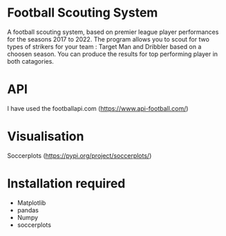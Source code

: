 # Football Scouting System

A football scouting system, based on premier league player performances for the seasons 2017 to 2022. 
The program allows you to scout for two types of strikers for your team : Target Man and Dribbler based on a choosen season.
You can produce the results for top performing player in both catagories. 

# API
I have used the footballapi.com (https://www.api-football.com/)

# Visualisation
Soccerplots (https://pypi.org/project/soccerplots/)

# Installation required
- Matplotlib
- pandas
- Numpy
- soccerplots
